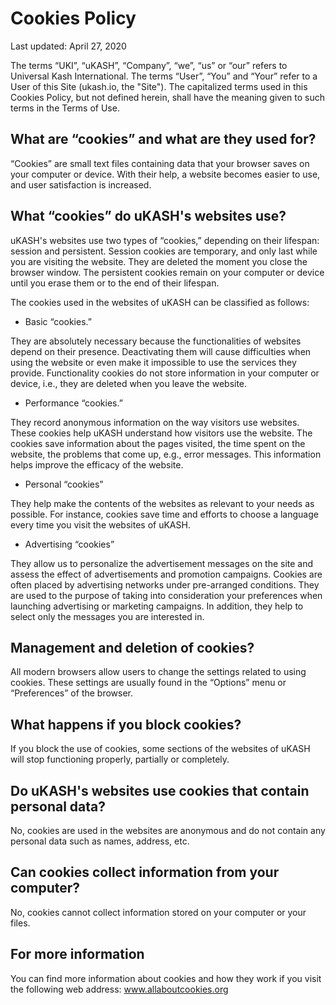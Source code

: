 # Cookies Policy

Last updated: April 27, 2020

The terms “UKI”, “uKASH”, “Company”, “we”, “us” or “our” refers to Universal Kash International. The terms “User”, “You” and “Your” refer to a User of this Site (ukash.io, the "Site"). The capitalized terms used in this Cookies Policy, but not defined herein, shall have the meaning given to such terms in the Terms of Use.


 
## What are “cookies” and what are they used for?

“Cookies” are small text files containing data that your browser saves on your computer or device. With their help, a website becomes easier to use, and user satisfaction is increased.

 
## What “cookies” do uKASH's websites use?

uKASH's websites use two types of “cookies,” depending on their lifespan: session and persistent. Session cookies are temporary, and only last while you are visiting the website. They are deleted the moment you close the browser window. The persistent cookies remain on your computer or device until you erase them or to the end of their lifespan.

The cookies used in the websites of uKASH can be classified as follows:

- Basic “cookies.”

They are absolutely necessary because the functionalities of websites depend on their presence. Deactivating them will cause difficulties when using the website or even make it impossible to use the services they provide. Functionality cookies do not store information in your computer or device, i.e., they are deleted when you leave the website.

- Performance “cookies.”

They record anonymous information on the way visitors use websites. These cookies help uKASH understand how visitors use the website. The cookies save information about the pages visited, the time spent on the website, the problems that come up, e.g., error messages. This information helps improve the efficacy of the website.

- Personal “cookies”

They help make the contents of the websites as relevant to your needs as possible. For instance, cookies save time and efforts to choose a language every time you visit the websites of uKASH.

- Advertising “cookies”

They allow us to personalize the advertisement messages on the site and assess the effect of advertisements and promotion campaigns. Cookies are often placed by advertising networks under pre-arranged conditions. They are used to the purpose of taking into consideration your preferences when launching advertising or marketing campaigns. In addition, they help to select only the messages you are interested in.

 
## Management and deletion of cookies?

All modern browsers allow users to change the settings related to using cookies. These settings are usually found in the “Options” menu or “Preferences” of the browser.

 
## What happens if you block cookies?

If you block the use of cookies, some sections of the websites of uKASH will stop functioning properly, partially or completely.

 
## Do uKASH's websites use cookies that contain personal data?

No, cookies are used in the websites are anonymous and do not contain any personal data such as names, address, etc.

 
## Can cookies collect information from your computer?

No, cookies cannot collect information stored on your computer or your files.

 
## For more information

You can find more information about cookies and how they work if you visit the following web address: www.allaboutcookies.org